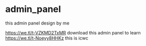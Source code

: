 # admin_panel
this admin panel design by me

https://we.tl/t-VZKMD2TxMR download this admin panel to learn 
https://we.tl/t-Noeyy8HHKz this is icwc
